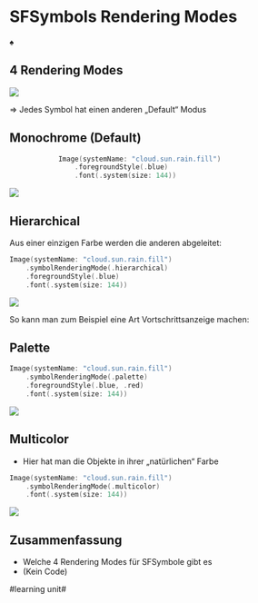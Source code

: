 # SFSymbols Rendering Modes
♠️

## 4 Rendering Modes

![][image-1]

=\> Jedes Symbol hat einen anderen „Default“ Modus

## Monochrome (Default)

```swift
            Image(systemName: "cloud.sun.rain.fill")
                .foregroundStyle(.blue)
                .font(.system(size: 144))
```

![][image-2]

## Hierarchical

Aus einer einzigen Farbe werden die anderen abgeleitet:

```swift
Image(systemName: "cloud.sun.rain.fill")
    .symbolRenderingMode(.hierarchical)
    .foregroundStyle(.blue)
    .font(.system(size: 144))
```

![][image-3]

So kann man zum Beispiel eine Art Vortschrittsanzeige machen:



## Palette

```swift
Image(systemName: "cloud.sun.rain.fill")
    .symbolRenderingMode(.palette)
    .foregroundStyle(.blue, .red)
    .font(.system(size: 144))
```

![][image-4]

## Multicolor

- Hier hat man die Objekte in ihrer „natürlichen“ Farbe

```swift
Image(systemName: "cloud.sun.rain.fill")
    .symbolRenderingMode(.multicolor)
    .font(.system(size: 144))
```

![][image-5]

## Zusammenfassung
- Welche 4 Rendering Modes für SFSymbole gibt es
- (Kein Code)

[image-1]:	assets/Bildschirm%C2%ADfoto%202023-03-17%20um%2016.59.35.png
[image-2]:	assets/Bildschirm%C2%ADfoto%202023-03-28%20um%2015.34.20.png
[image-3]:	assets/Bildschirm%C2%ADfoto%202023-03-28%20um%2015.34.36.png
[image-4]:	assets/Bildschirm%C2%ADfoto%202023-03-28%20um%2015.36.13.png
[image-5]:	assets/Bildschirm%C2%ADfoto%202023-03-28%20um%2015.36.40.png

#learning unit#